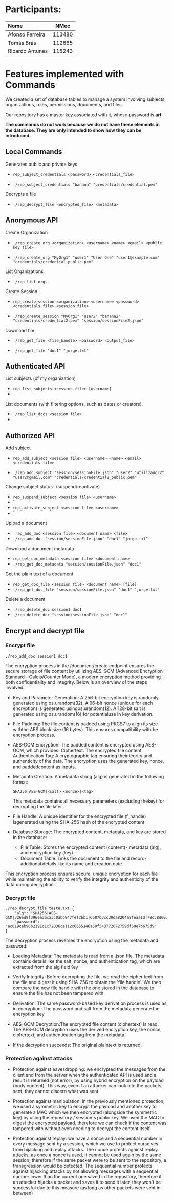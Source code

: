 # Participants:

| Nome            |  NMec  |
| :-------------- | :----: |
| Afonso Ferreira | 113480 |
| Tomás Brás      | 112665 |
| Ricardo Antunes | 115243 |

# Features implemented with Commands

We created a set of database tables to manage a system involving subjects, organizations, roles, permissions, documents, and files.

Our repository has a master key associated with it, whose password is <strong>art</strong>

<strong>The commands do not work because we do not have these elements in the database. They are only intended to show how they can be introduced.</strong>

## Local Commands

Generates public and private keys

- `rep_subject_credentials <password> <credentials_file>`

- `./rep_subject_credentials "banana" "credentials/credential.pem"`

Decrypts a file

- `./rep_decrypt_file <encrypted_file> <metadata>`

## Anonymous API

Create Organization

- `./rep_create_org <organization> <username> <name> <email> <public key file>`

- `./rep_create_org "MyOrg1" "user1" "User One" "user1@example.com" "credentials/credential_public.pem"`

List Organizations

- `./rep_list_orgs`


Create Session

- `rep_create_session <organization> <username> <password> <credentials file> <session file>`

- `./rep_create_session "MyOrg1" "user2" "banana2" "credentials/credential2.pem" "session/sessionFile2.json"
`

Download file

- `./rep_get_file <file_handle> <password> <output_file>`

- `./rep_get_file "doc1" "jorge.txt"`

## Authenticated API

List subjects (of my organization)

- `rep_list_subjects <session file> [username] `
- 

List documents (with filtering options, such as dates or creators).

- `./rep_list_docs <session file>`
- 


## Authorized API

Add subject

- `rep_add_subject <session file> <username> <name> <email> <credentials file>`

- `./rep_add_subject "session/sessionFile.json" "user2" "utilizador2" "user2@gmail.com" "credentials/credential2_public.pem"
`

Change subject status- (suspend/reactivate)

- `rep_suspend_subject <session file> <username> `
- ``
- `rep_activate_subject <session file> <username>`
- ``

Upload a document

- ` rep_add_doc <session file> <document name> <file>`
- ` ./rep_add_doc "session/sessionFile.json" "doc1" "jorge.txt"
`

Download a document metadata

- `rep_get_doc_metadata <session file> <document name>`
- `./rep_get_doc_metadata "session/sessionFile.json" "doc1"
`


Get the plain text of a document

- `rep_get_doc_file <session file> <document name> [file]`
- `./rep_get_doc_file "session/sessionFile.json" "doc1" "jorge.txt"`

Delete a document

- `./rep_delete_doc session1 doc1`
- `./rep_delete_doc "session/sessionFile.json" "doc1"`


## Encrypt and decrypt file

### Encrypt file

```
./rep_add_doc session1 doc1
```

The encryption process in the /document/create endpoint ensures the secure storage of file content by utilizing AES-GCM (Advanced Encryption Standard - Galois/Counter Mode), a modern encryption method providing both confidentiality and integrity. Below is an overview of the steps involved:

- Key and Parameter Generation:
  A 256-bit encryption key is randomly generated using os.urandom(32).
  A 96-bit nonce (unique for each encryption) is generated usingos.urandom(12).
  A 128-bit salt is generated using os.urandom(16) for potentialuse in key derivation.

- File Padding:
  The file content is padded using PKCS7 to align its size withthe AES block size (16 bytes). This ensures compatibility withthe encryption process.

- AES-GCM Encryption:
  The padded content is encrypted using AES-GCM, which provides:
  Ciphertext: The encrypted file content.
  Authentication Tag: A cryptographic tag ensuring theintegrity and authenticity of the data.
  The encryption uses the generated key, nonce, and paddedcontent as inputs.

- Metadata Creation:
  A metadata string (alg) is generated in the following format:

  ```
  SHA256|AES-GCM|<salt>|<nonce>|<tag>
  ```

  This metadata contains all necessary parameters (excluding thekey) for decrypting the file later.

- File Handle:
  A unique identifier for the encrypted file (f_handle) isgenerated using the SHA-256 hash of the encrypted content.

- Database Storage:
  The encrypted content, metadata, and key are stored in the database:
  - File Table: Stores the encrypted content (content)- metadata (alg), and encryption key (key).
  - Document Table: Links the document to the file and record- additional details like its name and creation date.

This encryption process ensures secure, unique encryption for each file while maintaining the ability to verify the integrity and authenticity of the data during decryption.

### Decrypt file

```
./rep_decrypt_file teste.txt {
    "alg": "SHA256|AES-GCM|326ed9f396ea36ca3c0abb847fef2bb1|6687b3cc39da8204a8feaa1d|78d38d601325caab70b11b73e0cc416f",
    "password": "ac619cab96b2191c1c72036ca112c6655146a60f543772672759df50e7b675d9"
}
```

The decryption process reverses the encryption using the metadata and password:

- Loading Metadata: The metadata is read from a .json file. The metadata contains details like the salt, nonce, and authentication tag, which are extracted from the alg fieldKey

- Verify Integrity: Before decrypting the file, we read the cipher text from the file and digest it using SHA-256 to obtain the 'file handle'. We then compare the new file handle with the one stored in the database to ensure the file has not been tampered with.

- Derivation: The same password-based key derivation process is used as in encryption: The password and salt from the metadata generate the encryption key

- AES-GCM Decryption:The encrypted file content (ciphertext) is read. The AES-GCM decryption uses the derived encryption key, the nonce, ciphertext, and authentication tag from the metadata.

- If the decryption succeeds: The original plaintext is returned.


### Protection against attacks

- Protection against eavesdropping: we encrypted the messages from the client and from the server when the authenticated API is used and a result is returned (not error), by using hybrid encryption on the payload (body content). This way, even if an attacker can look into the packets sent, they cannot discern what was sent

- Protection against manipulation: in the previously mentioned protection, we used a symmetric key to encrypt the payload and another key to generate a MAC which we then encrypted (alongside the symmetric key) by using the repository / session's public key. We used the MAC to digest the encrypted payload, therefore we can check if the content was tampered with without even needing to decrypt the content itself

- Protection against replay: we have a nonce and a sequential number in every message sent by a session, which we use to protect ourselves from hijacking and replay attacks. The nonce protects against replay attacks, as once a nonce is used, it cannot be used again by the same session, therefore if the same packet were to be sent to the repository, a transgression would be detected. The sequential number protects against hijacking attacks by not allowing messages with a sequential number lower than the current one saved in the repository, therefore if an attacker hijacks a packet and saves it to send it later, they won't be successful due to this measure (as long as other packets were sent in-between)
